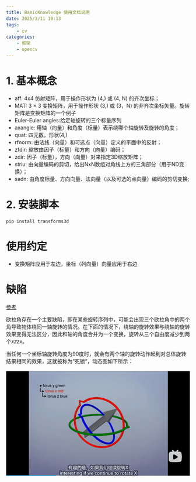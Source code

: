 ```yaml
---
title: BasicKnowledge 使用文档说明
date: 2025/3/11 10:13
tags:
    - cv
categories: 
    - 框架
    - opencv
---
```

# 1. 基本概念

* aff: 4x4 仿射矩阵，用于操作形状为 (4,) 或 (4, N) 的齐次坐标；
* MAT: 3 × 3 变换矩阵，用于操作形状 (3,) 或 (3，N) 的非齐次坐标矢量。旋转矩阵是变换矩阵的一个例子
* Euler-Euler angles:给定轴旋转的三个标量序列
* axangle: 用轴（向量）和角度（标量）表示绕哪个轴旋转及旋转的角度；
* quat: 四元数，形状(4,)
* rfnorm: 由法线（向量）和可选点（向量）定义的平面中的反射；
* zfdir: 缩放由因子（标量）和方向（向量）编码；
* zdir: 因子（标量），方向（向量）对来指定3D缩放矩阵；
* striu: 由向量编码的剪切，给出NxN数组对角线上方的三角部分（用于ND变换）；
* sadn: 由角度标量、方向向量、法向量（以及可选的点向量）编码的剪切变换;

# 2. 安装脚本

```
pip install transforms3d
```
# 使用约定
* 变换矩阵应用于左边，坐标（列向量）向量应用于右边

# 缺陷
[参考](http://en.wikipedia.org/wiki/Gimbal_lock)

欧拉角存在一个主要缺陷，即在某些旋转序列中，可能会出现三个欧拉角中的两个角导致物体绕同一轴旋转的情况。在下面的情况下，绕轴的旋转效果与绕轴的旋转效果变得无法区分，因此和轴的角度合并为一个变换，旋转从三个自由度减少到两个𝑥𝑧𝑧𝑥。

当任何一个坐标轴旋转角度为90度时，就会有两个轴的旋转动作起到对总体旋转结果相同的效果，这就被称为“死锁“，动态图如下所示：

![img.png](欧拉角.gif)

